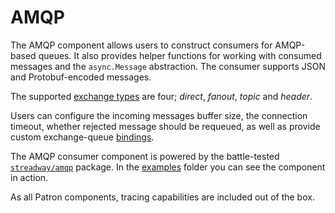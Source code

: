 # AMQP

The AMQP component allows users to construct consumers for AMQP-based queues. It also provides helper functions for working with consumed messages and the `async.Message` abstraction. The consumer supports JSON and Protobuf-encoded messages.

The supported [exchange types](https://www.rabbitmq.com/tutorials/amqp-concepts.html#exchanges) are four; *direct*, *fanout*, *topic* and *header*.

Users can configure the incoming messages buffer size, the connection timeout, whether rejected message should be requeued, as well as provide custom exchange-queue [bindings](https://www.rabbitmq.com/tutorials/amqp-concepts.html#bindings).

The AMQP consumer component is powered by the battle-tested [`streadway/amqp`](https://www.rabbitmq.com/tutorials/amqp-concepts.html#bindings) package. In the [examples](/examples/amqp/amqp.go) folder you can see the component in action.

As all Patron components, tracing capabilities are included out of the box.
